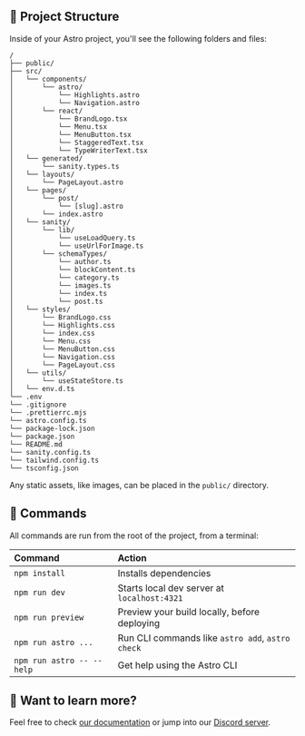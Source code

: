 ## 🚀 Project Structure

Inside of your Astro project, you'll see the following folders and files:

```text
/
├── public/
├── src/
│   └── components/
│       └── astro/
│           └── Highlights.astro
│           └── Navigation.astro
│       └── react/
│           └── BrandLogo.tsx
│           └── Menu.tsx
│           └── MenuButton.tsx
│           └── StaggeredText.tsx
│           └── TypeWriterText.tsx
│   └── generated/
│       └── sanity.types.ts
│   └── layouts/
│       └── PageLayout.astro
│   └── pages/
│       └── post/
│           └── [slug].astro
│       └── index.astro
│   └── sanity/
│       └── lib/
│           └── useLoadQuery.ts
│           └── useUrlForImage.ts
│       └── schemaTypes/
│           └── author.ts
│           └── blockContent.ts
│           └── category.ts
│           └── images.ts
│           └── index.ts
│           └── post.ts
│   └── styles/
│       └── BrandLogo.css
│       └── Highlights.css
│       └── index.css
│       └── Menu.css
│       └── MenuButton.css
│       └── Navigation.css
│       └── PageLayout.css
│   └── utils/
│       └── useStateStore.ts
│   └── env.d.ts
└── .env
└── .gitignore
└── .prettierrc.mjs
└── astro.config.ts
└── package-lock.json
└── package.json
└── README.md
└── sanity.config.ts
└── tailwind.config.ts
└── tsconfig.json
```

Any static assets, like images, can be placed in the `public/` directory.

## 🧞 Commands

All commands are run from the root of the project, from a terminal:

| Command                   | Action                                           |
| :------------------------ | :----------------------------------------------- |
| `npm install`             | Installs dependencies                            |
| `npm run dev`             | Starts local dev server at `localhost:4321`      |
| `npm run preview`         | Preview your build locally, before deploying     |
| `npm run astro ...`       | Run CLI commands like `astro add`, `astro check` |
| `npm run astro -- --help` | Get help using the Astro CLI                     |

## 👀 Want to learn more?

Feel free to check [our documentation](https://docs.astro.build) or jump into our [Discord server](https://astro.build/chat).
